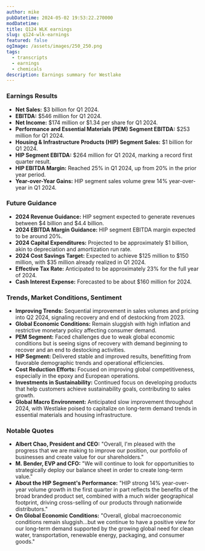 ```yaml
---
author: mike
pubDatetime: 2024-05-02 19:53:22.270000
modDatetime: 
title: Q124 WLK earnings
slug: q124-wlk-earnings
featured: false
ogImage: /assets/images/250_250.png
tags:
  - transcripts
  - earnings
  - chemicals
description: Earnings summary for Westlake
---
```

### Earnings Results

- **Net Sales:** $3 billion for Q1 2024.
- **EBITDA:** $546 million for Q1 2024.
- **Net Income:** $174 million or $1.34 per share for Q1 2024.
- **Performance and Essential Materials (PEM) Segment EBITDA:** $253 million for Q1 2024.
- **Housing & Infrastructure Products (HIP) Segment Sales:** $1 billion for Q1 2024.
- **HIP Segment EBITDA:** $264 million for Q1 2024, marking a record first quarter result.
- **HIP EBITDA Margin:** Reached 25% in Q1 2024, up from 20% in the prior year period.
- **Year-over-Year Gains:** HIP segment sales volume grew 14% year-over-year in Q1 2024.

### Future Guidance

- **2024 Revenue Guidance:** HIP segment expected to generate revenues between $4 billion and $4.4 billion.
- **2024 EBITDA Margin Guidance:** HIP segment EBITDA margin expected to be around 20%.
- **2024 Capital Expenditures:** Projected to be approximately $1 billion, akin to depreciation and amortization run rate.
- **2024 Cost Savings Target:** Expected to achieve $125 million to $150 million, with $35 million already realized in Q1 2024.
- **Effective Tax Rate:** Anticipated to be approximately 23% for the full year of 2024.
- **Cash Interest Expense:** Forecasted to be about $160 million for 2024.

### Trends, Market Conditions, Sentiment

- **Improving Trends:** Sequential improvement in sales volumes and pricing into Q2 2024, signaling recovery and end of destocking from 2023.
- **Global Economic Conditions:** Remain sluggish with high inflation and restrictive monetary policy affecting consumer demand.
- **PEM Segment:** Faced challenges due to weak global economic conditions but is seeing signs of recovery with demand beginning to recover and an end to destocking activities.
- **HIP Segment:** Delivered stable and improved results, benefitting from favorable demographic trends and operational efficiencies.
- **Cost Reduction Efforts:** Focused on improving global competitiveness, especially in the epoxy and European operations.
- **Investments in Sustainability:** Continued focus on developing products that help customers achieve sustainability goals, contributing to sales growth.
- **Global Macro Environment:** Anticipated slow improvement throughout 2024, with Westlake poised to capitalize on long-term demand trends in essential materials and housing infrastructure.

### Notable Quotes

- **Albert Chao, President and CEO:** "Overall, I'm pleased with the progress that we are making to improve our position, our portfolio of businesses and create value for our shareholders."
- **M. Bender, EVP and CFO:** "We will continue to look for opportunities to strategically deploy our balance sheet in order to create long-term value."
- **About the HIP Segment's Performance:** "HIP strong 14% year-over-year volume growth in the first quarter in part reflects the benefits of the broad branded product set, combined with a much wider geographical footprint, driving cross-selling of our products through nationwide distributors."
- **On Global Economic Conditions:** "Overall, global macroeconomic conditions remain sluggish...but we continue to have a positive view for our long-term demand supported by the growing global need for clean water, transportation, renewable energy, packaging, and consumer goods."
